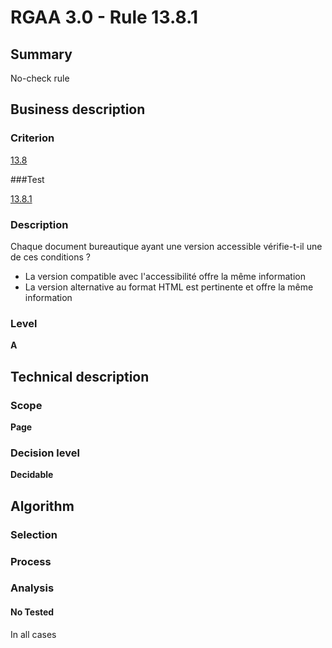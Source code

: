 # RGAA 3.0 -  Rule 13.8.1

## Summary

No-check rule

## Business description

### Criterion

[13.8](http://disic.github.io/rgaa_referentiel_en/RGAA3.0_Criteria_English_version_v1.html#crit-13-8)

###Test

[13.8.1](http://disic.github.io/rgaa_referentiel_en/RGAA3.0_Criteria_English_version_v1.html#test-13-8-1)

### Description

Chaque document bureautique ayant une version accessible v&eacute;rifie-t-il une de ces conditions ? 
 
 *  La version compatible avec l'accessibilit&eacute; offre la m&ecirc;me information 
 *  La version alternative au format HTML est pertinente et offre la m&ecirc;me information 


### Level

**A**

## Technical description

### Scope

**Page**

### Decision level

**Decidable**

## Algorithm

### Selection

### Process

### Analysis

#### No Tested 

In all cases




